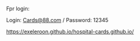 Fpr login:

Login: Cards@88.com /
Password: 12345


https://exeleroon.github.io/hospital-cards.github.io/
